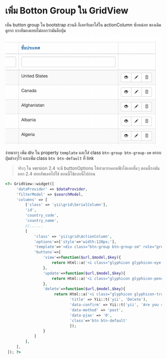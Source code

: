 # เพิ่ม Botton Group ใน GridView

เห็น button group ใน bootstrap สวนดี ก็เลยจับมาใส่ใน actionColumn  ซักหน่อย ของเดิมดูยาก บางทีมองแทบไม่ออกว่ามันคือปุ่ม
![](/images/grid-button.png)

ง่ายมากๆ เพิ่ม div ใน property `template` และใส่ class `btn-group btn-group-sm` ครอบปุ่มต่างๆไว้ และเพิ่ม class `btn btn-default` ที่ link
> จริงๆ ใน version 2.4 จะมี buttonOptions ให้สามารถคอนฟิกได้เลยสั้นๆ ตอนนี้รอมันออก 2.4 ค่อยอัพเดทไปใช้ ตอนนี้ใช้แบบนี้ไปก่อน
```php
<?= GridView::widget([
     'dataProvider' => $dataProvider,
     'filterModel' => $searchModel,
     'columns' => [
         ['class' => 'yii\grid\SerialColumn'],
         'id',
         'country_code',
         'country_name',
         //......
         [
             'class' => 'yii\grid\ActionColumn',
             'options'=>['style'=>'width:120px;'],
             'template'=>'<div class="btn-group btn-group-sm" role="group" aria-label="...">{view}{update}{delete}</div>',
             'buttons'=>[
                 'view'=>function($url,$model,$key){
                     return Html::a('<i class="glyphicon glyphicon-eye-open"></i>',$url,['class'=>'btn btn-default']);
                 },
                 'update'=>function($url,$model,$key){
                     return Html::a('<i class="glyphicon glyphicon-pencil"></i>',$url,['class'=>'btn btn-default']);
                 },
                 'delete'=>function($url,$model,$key){
                      return Html::a('<i class="glyphicon glyphicon-trash"></i>', $url,[
                             'title' => Yii::t('yii', 'Delete'),
                             'data-confirm' => Yii::t('yii', 'Are you sure you want to delete this item?'),
                             'data-method' => 'post',
                             'data-pjax' => '0',
                             'class'=>'btn btn-default'
                             ]);
                 }
             ]
         ],
     ],
 ]); ?>
```
